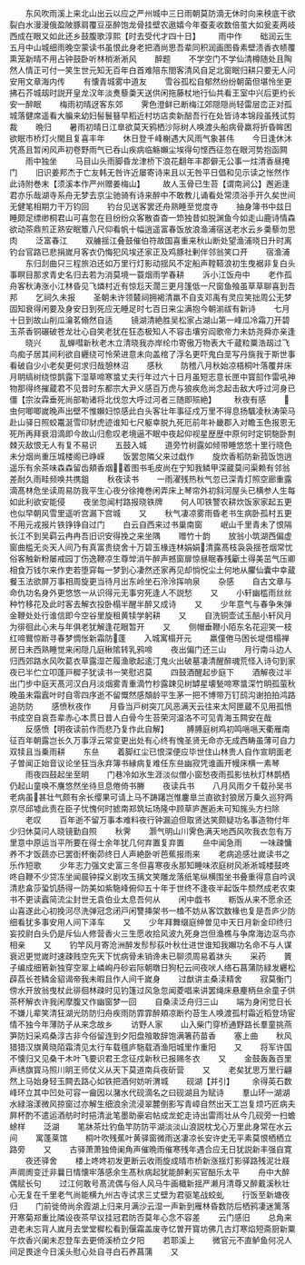<!-- { "loadSidebar": true } -->
　　东风吹雨溪上来北山出云以应之严州城中三日雨朝莫防滴无休时向来秧底干欲裂白水漫漫俄盈陂豚肩覆豆巫醉饱龙骨挂壁农遨嬉今年蚕麦收数倍茧大如瓮麦两岐西成在眼又如此还乡鼓腹歌淳熙【时去受代才四十日】
　　雨中作
　　础润云生五月中山城细雨晚空蒙读书虽恨此身老把酒尚思吾辈同积润画图昏素壁渍香衣帻覆熏笼新晴不用占钟鼓卧听林梢淅淅风
　　醉题
　　不学空门不学仙清樽随处且陶然人情正可付一笑生世元知无百年白首难陪东閤客清风自足北窗眠归耕只要无人问安用文章海内传
　　有懐青城雾中道友
　　雪谷孤松自郁然纷纷朝菌但堪怜坐更拂石芥城刼时説开皇龙汉年淡煑藜羮天送供闲拖藤杖地行仙共看王室中兴后更约长安一醉眠
　　梅雨初晴迓客东郊
　　霁色澄鲜已断梅江郊隠隠尚轻雷层峦正对孤城落健席遥看大艑来幼妇髻鬟簮早稻近村坊店卖新醅吾行在处皆诗本锦段虽残试剪裁
　　晩归
　　暑雨初晴日江臯欲莫天鸦栖沙际树人唤渡头船病骨羸将折昏眸困欲眠市桥灯火閙且复喜丰年
　　休日登千峰榭遇大风雨气象甚伟
　　今日逢休沐凭髙且暂闲风声初卷野雨气已呑山疾病临觞嬾尘埃得句悭西征忽在眼河势抱函闗
　　雨中独坐
　　马目山头雨脚昏龙津桥下浪花翻年丰郡僻无公事一炷清香昼掩门
　　旧识姜邦杰于亡友韩无咎许近屡寄诗来且以无咎平日倡和见示读之怅然作此诗附巻末【须溪本作严州赠姜梅山】
　　故人玉骨已生苔【谓南涧公】邂逅逢君亦乐哉湖寺系舟无梦去京尘驰骑有诗来醉中不敢教儿诵看处常须浴手开久矣世间无健笔相期力干万钧回
　　钓台见送客罢还舟熟睡至觉度寺
　　抽身簿书中兹日睡颇足缥缈桐君山可喜忽在目纷纷众客散杳杳一笻独昔如脱渊鱼今如走山鹿诗情森欲动茶鼎煎正熟安眠簟八尺仰看帆十幅逍遥富春饭放浪渔浦宿送老水云乡羮藜勿思肉
　　泛富春江
　　双艣揺江叠鼓催伯符故国喜重来秋山断处望渔浦晓日升时离钓台官路已悲捐嵗月客衣仍悔犯风埃还家正及鸡豚社剰伴邻翁笑口开
　　宿渔浦
　　东归剡曲只三程旅泊还如万里行灯影动揺风不定船声鞺鞳浪初生曳裾非复白头事瞑目那求青史名归去若为消莫境一蓑烟雨学春耕
　　泝小江饭舟中
　　老作孤舟客秋涛涨小江林昏见飞燐村近有惊尨天濶三更月篷低一尺窗鱼飱虽草草聊喜到吾邦
　　乞祠久未报
　　圣朝未许领樷祠拥褐清羸不自支邓禹有灵应笑拙周公无梦固知衰得闲要及身安日到死应无睡足时七百日来尘满抱今朝湔祓有新诗
　　七月十日到故山削瓜瀹茗翛然自适
　　镜湖清絶胜吴松家占湖山第一峰瓜冷霜刀开碧玉茶香铜碾破苍龙壮心自笑老犹在狂态极知人不容击壤穷阎歌帝力未妨尧舜亦亲逢
　　晓兴
　　乱蝉嘒新秋老木立清晓我亦岸纶巾寄傲万物表大千蔵粒粟浩刼过飞鸟痴子居其间利欲自纒绕可怜荣进意未向盖棺了浮名更吓鬼白垩写丹旐我于斯世事看破自少小老矣更何求归哉憩林沼
　　感秋
　　防稽八月秋始凉梧桐叶落覆井床月眀缟树绕惊鹊露下湿草啼寒螀丈夫行年过六十日月虽短志意长匣中寳劎作雷吼神物那得终摧蔵君不见昔时东都宗大尹义感百万虎与狼疾危尚念起击敌大呼过河身已僵【宗汝霖垂死尚部勒诸将北伐忽大呼过河者三随即殒絶】
　　秋夜有感
　　虫何唧唧嵗晚声出壁不惟嬾妇惊感此白头客壮年事征戍万里不得息扬颿凌秋涛筞马赴山驿日照蛟鼍涎雪印豺虎迹谁知七尺躯幸脱九死厄前年补畿郡入对瞻玉色报恩无死所再拜衰泪滴即今故山归愈叹老境逼不眠中夜起仰视星歴歴中原何时定铜駞卧荆棘灭敌恨无人有复不易识
　　五鼓入城
　　道旁竹树露如倾带睡悠悠十里行晓色未分烟尚重压城楼阁已峥嵘
　　饭罢忽隣父来过戱作
　　旋炊香稻防新菰饭饱逍遥乐有余茶味森森留齿頬香烟着图书毛皮尚在宁知我鳞甲深蔵莫问渠赖有邻翁差耐久雨畦频唤共携鉏
　　秋夜读书
　　一雨濯残热秋气忽已深青灯照空廊重露滴髙林危坐读周易防我平生心夜分徐掩巻闲弄床上琴帘外初斜河屋头已横参人生每如此利欲安能侵
　　夜坐忽闻村路报晓铁牌
　　何人叩铁警农耕炊饭家家起五更也似早朝风雪里遥听宫漏下宫城
　　又
　　秋气凄凉雾雨昏老书生病卧孤村五更不用元戎报片铁铮铮自过门
　　白云自西来过书巢南窗
　　岷山千里青未了恨隔长江不到吴羁云冉冉吾旧识安得挽之来坐隅
　　赠竹十韵
　　放翁小筑湖西偏虚窗曲槛无炎天人间乃有真富贵绕舍十万碧玉椽连林娟娟清露髙枝袅袅揺苍烟常忧俗客触新粉屡戒园丁伤逸鞭凉生尊斚消午醉声撼窗扉惊昼眠春残斸土得美茁气压卿相食万钱尔来作吏若堕穽每一梦到心凄然还家再见却惝怳尘土何地从臞仙囊中幸蔵餐玉法欲屏万事相周旋更当待月出东岭坐石泠泠挥响泉
　　杂感
　　自古文章与命仇功名身外更悠悠一从识得元无事穷死逢人不説愁
　　又
　　小轩幽槛雨丝丝种竹移花及此时客去解衣投卧榻半醒半醉又成诗
　　又
　　少年意气与春争朱弹金鞭处处行谁信即今空谷里旋租黄犊学躬耕
　　又
　　自洗铜壶试玉醅小轩风月为徘徊此心未与年俱老犹解逢花眼暂开
　　又
　　侧帽垂鞭小陌东名花迎笑一枝红啼鸎惊断寻春梦惆怅新霜防蓬
　　入城寓榻开元
　　羸僮倦马困长堤借榻禅房日未西熟睡觉来闲隠几庭楸隂转乳鸦啼
　　夜出偏门还三山
　　月行南斗边人归西郊路水风吹葛衣草露湿芒履渔歌起逺汀鬼火出破墓凄清醒醉魂荒怪入诗句到家夜已半伫立叩蓬戸穉子犹读书一笑慰迟莫
　　四鼓酒醒起步庭下
　　酒解夜过半出门步中庭天髙河汉白月淡烟雾青重滴竹杪露踈见树罅星壊甃啼寒螀深竹眀孤萤秋晚虽未霜蠧叶时自零四序逝不留慨然感頽龄平生茅一把不博带万钉鸱沟谢拍拍鸿路追防防
　　感愤秋夜作
　　月昏当戸树突兀风恶满天云往来太阿匣蔵不见用孤愤书成空自哀吾辈赤心本贯日昔人白骨今生苔荣河温洛不可见青海玉闗安在哉
　　反感愤【明夜读前作而悲乃复作此自解】
　　膊膊庭树鸡初鸣嗈嗈天衢雁南征百年朝露岂长久万事浮云常变更出处有心终有愧圣贤无命亦无成西畴虽薄可自力双犊且当乗雨耕
　　东亝
　　着脚红尘已恨深便应毕世住山林贵人自作宣眀面老子曽闻正始音议论坐狂当永弃簿书縁病复难任东亝幽寂凭谁画开幔床横一素琴
　　雨夜四鼓起坐至眀
　　门巷冷如氷生涯淡似僧小窗愁夜雨孤影怯秋灯林鹊栖仍起山童唤不譍悠然坐待旦息倦倚书幐
　　夜读兵书
　　八月风雨夕千载孙吴书老病虽甚壮气颇有余长缨果可请上马不踌躇岂惟鏖臯兰直欲封狼居万乗久巡狩两京尽邱墟此责在臣子忧愧何时摅南郑筑坛场隆中顾草庐邂逅未可知旄头方扫除
　　老叹
　　百年逝不留万事本难料夜行钟漏迫但取贤达笑颇疑功名事造物付年少归休莫问人晓镜勤自照
　　秋霁
　　灏气明山川霁色满天地西风吹我衣忽有万里意中原运当平所要在得士余年犹几何弃置复弃置
　　亝中闻急雨
　　一味疎慵养不才饭蔬亦已罢衘杯衡茆终日人声絶卧听芭蕉报雨来
　　老病追感壮嵗读书之乐作短歌
　　少年志力强文史富三冬但喜寒夜永那知睡味浓庭树风淅淅城楼鼓咚咚自鞭不少贷冻坐闻晨钟探义剧攻玉摛文笑雕龙落纸笔纵横围坐书叠重得意自吟讽清悲畣莎蛩饥肠得一防美如紫駞峰俯仰五十年于世终不逢夜半起饭牛颓然成老农束书不更读蠧简流尘封世无袁伯业太息吾何从
　　闲中戯书
　　粝饭从来不愿余还山喜遂此心初挽河尽洗弹冠念闭戸闲讐挿架书一榼不妨从客饮数椽也复是吾庐少防细看犹多事安用人间下泽车
　　又
　　少年拜舞缀庭绅曽见中天日月新金印终归妄挍尉白头仍是斥仙人修营香火三生愿收拾风波九死身岂但渔樵与争席海边沤鸟亦相亲
　　又
　　钓竿风月寄沧洲醉发髿髿荻叶秋仕进世谁知我嬾功名命不与人谋衰迟更觉嵗时速疎贱空先天下忧病骨未销谗未已聊须周易着牀头
　　采药
　　篢子编成细箬新独穿空翠上嶙峋丹砂岩际朝暾日狗杞云间夜吠人络石菖蒲防緑发纒松薜荔长苍鳞金貂谒帝我未暇且作人间千嵗身
　　过猷讲主桑渎精舍
　　寂莫衡门傍水开放翁曳杖此徘徊林疎时见钓篷过风急忽闻菱唱来讲罢绳床悬麈柄亝余童子供茶杯解衣许我闲摩腹又作幽窗梦一回
　　自桑渎泛舟归三山
　　端为身闲觉日长不嫌儿辈笑清狂湖光防防归舟疾雨防霏霏醉頬凉断彴苔生人唤渡孤村霜近稻登场宦情不独今年薄防子从来念故乡
　　访野人家
　　山入柴门穿桥通野路长羣童挑燕笋防妇采鸡桑淳古非今俗留连到夕阳盘飱敢辞饱满箸药苗香
　　塞上曲
　　秋风猎猎汉旗黄晓陌霜清见太行车载氊庐駞载酒渔阳城里作重阳
　　又
　　将军许国不懐归又见桑干木叶飞要识君王念征戍新秋已报赐冬衣
　　又
　　金鼓轰轰百里声绣旗寳马照川眀王师仗义从天下莫道南兵夜斫营
　　又
　　老矣犹思万里行翩然上马始身轻玉闗去路心如铁把酒何妨听渭城
　　砚湖【并引】
　　余得英石数峰环立其中凹处可容一龠因以潴水代砚滴名之曰砚湖且为赋诗
　　羣山环一湖湖水緑溶漾微风掠窗过亦解生细浪余流浸翠麓倒影写青嶂自然出天工岂复烦巧匠病夫屛杯酌不遣运酒舫时时挹清泚笔墨助豪宕帖成龙蛇走诗出雷雨壮从今几砚旁一扫蟾蜍样
　　泛湖
　　笔牀茶灶钓鱼竿防防平湖淡淡山浪説枕戈心万里此身常在水云间
　　寓蓬莱馆
　　桐叶吹残蕉叶黄驿窗微雨送凄凉长安许史无平素莫恨栖栖立路旁
　　又
　　古驿萧萧独倚阑角声催晩雨催寒残年遇合应无日犹説新丰强自寛
　　夜还驿舍
　　楼上咚咚初发更断云收雨旋成晴市桥新涨揺灯影驿路残泥壮屐声阛阓变迁非曩日情懐牢落感余生髙秋病起犹能醉剰买官醅乐太平
　　舟中大醉偶赋长句
　　过江何敢号髙流偶与俗人风马牛画檝新揺严濑月清尊又醉戴溪秋壮心无复在千里老气尚能横九州古寺试求三丈壁为君驱笔战蛟虬
　　行饭至新塘夜归
　　门前徙倚尚余霞湖上归来月满沙云湿一声新到雁林昏数防后栖鸦凄迷篱落开寒菊郑重比隣设夜茶早议挂冠君防否莫年心念不容差
　　云门感旧
　　总角来逰老未忘背人嵗月去堂堂穉松看到偃霜盖废寺忆曽开寳坊佛几古灯寒焰短斋厨新粟午炊香兴阑未忍登车去更倚溪桥立夕阳
　　若耶溪上
　　微官元不直鲈鱼何况人间足畏途今日溪头慰心处自寻白石养菖蒲
　　又
